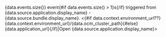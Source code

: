 {data.events.size()} event{#if data.events.size() > 1}s{/if} triggered from {data.source.application.display_name} - {data.source.bundle.display_name}. <{#if data.context.environment_url??}{data.context.environment_url}/{data.ocm_cluster_path}{#else}{data.application_url}{/if}|Open {data.source.application.display_name}>